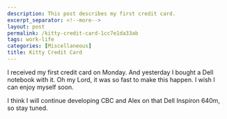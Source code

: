 ```yaml
---
description: This post describes my first credit card.
excerpt_separator: <!--more-->
layout: post
permalink: /kitty-credit-card-1cc7e1da33ab
tags: work-life
categories: [Miscellaneous]
title: Kitty Credit Card
---
```

I received my first credit card on Monday. And yesterday I bought a Dell notebook with it. Oh my Lord, it was so fast to make this happen. I wish I can enjoy myself soon.

I think I will continue developing CBC and Alex on that Dell Inspiron 640m, so stay tuned.
<!--more-->
